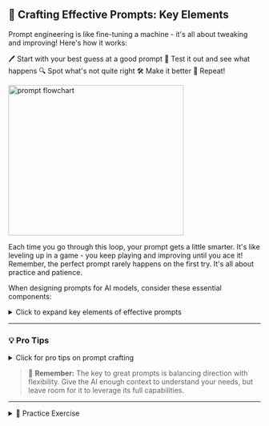 ## 🎯 Crafting Effective Prompts: Key Elements

Prompt engineering is like fine-tuning a machine - it's all about tweaking and improving! Here's how it works:

🖊️ Start with your best guess at a good prompt
🧪 Test it out and see what happens
🔍 Spot what's not quite right
🛠️ Make it better
🔄 Repeat!

<img src="Prompt_Flowchat.png" alt="prompt flowchart" width="350" height="300">


Each time you go through this loop, your prompt gets a little smarter. It's like leveling up in a game - you keep playing and improving until you ace it! Remember, the perfect prompt rarely happens on the first try. It's all about practice and patience.


When designing prompts for AI models, consider these essential components:

<details>
<summary>Click to expand key elements of effective prompts</summary>

### 🔍 Clear Objective
Precisely define your desired outcome or task.

> **Example:** "Generate a list of 10 creative writing prompts for high school students."

### 🎭 Role Assignment
Give the AI a specific persona to guide its response style.

> **Example:** "You are a creative writing instructor..."

### 🌍 Contextual Background
Provide relevant information to frame the task.

> **Example:** "These prompts will be used in a summer writing workshop for teens."

### 📝 Step-by-Step Instructions
Break down complex tasks into manageable parts.

> **Example:** "First, brainstorm themes suitable for teens. Then, create prompts that..."

### 📊 Output Format
Specify how you want the information presented.

> **Example:** "Present each prompt as a numbered list item with a brief explanation."

### 🚧 Constraints and Parameters
Set clear boundaries for the AI's response.

> **Example:** "Each prompt should be 1-2 sentences long and appropriate for ages 14-18."

</details>

---

### 💡 Pro Tips

<details>
<summary>Click for pro tips on prompt crafting</summary>

- While including a role and clear objective is highly recommended for most prompts, it's not always mandatory.
- The most effective prompts provide sufficient guidance while allowing the AI some creative flexibility.
- Tailor your prompt structure to your specific needs for optimal results!

</details>

> 🔑 **Remember:** The key to great prompts is balancing direction with flexibility. Give the AI enough context to understand your needs, but leave room for it to leverage its full capabilities.

---

<details>
<summary>📝 Practice Exercise</summary>

Try crafting a prompt using the elements discussed above. Choose a topic you're interested in and create a prompt that includes:

1. A clear objective
2. A role for the AI
3. Contextual background
4. Step-by-step instructions
5. Desired output format
6. Any relevant constraints

</details>
